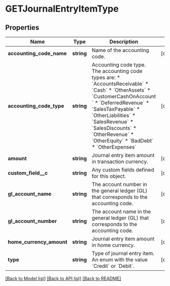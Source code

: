 # GETJournalEntryItemType

## Properties
Name | Type | Description | Notes
------------ | ------------- | ------------- | -------------
**accounting_code_name** | **string** | Name of the accounting code. | [optional] 
**accounting_code_type** | **string** | Accounting code type. The accounting code types are:  * &#x60;AccountsReceivable&#x60; *  &#x60;Cash&#x60; *  &#x60;OtherAssets&#x60; *  &#x60;CustomerCashOnAccount &#x60; * &#x60;DeferredRevenue&#x60; * &#x60;SalesTaxPayable&#x60; * &#x60;OtherLiabilities&#x60; * &#x60;SalesRevenue&#x60; * &#x60;SalesDiscounts&#x60; * &#x60;OtherRevenue&#x60;  * &#x60;OtherEquity&#x60; * &#x60;BadDebt&#x60;   * &#x60;OtherExpenses&#x60; | [optional] 
**amount** | **string** | Journal entry item amount in transaction currency. | [optional] 
**custom_field__c** | **string** | Any custom fields defined for this object. | [optional] 
**gl_account_name** | **string** | The account number in the general ledger (GL) that corresponds to the accounting code. | [optional] 
**gl_account_number** | **string** | The account name in the general ledger (GL) that corresponds to the accounting code. | [optional] 
**home_currency_amount** | **string** | Journal entry item amount in home currency. | [optional] 
**type** | **string** | Type of journal entry item. An enum with the value &#x60;Credit&#x60; or &#x60;Debit&#x60;. | [optional] 

[[Back to Model list]](../README.md#documentation-for-models) [[Back to API list]](../README.md#documentation-for-api-endpoints) [[Back to README]](../README.md)


